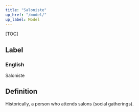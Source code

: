 ```yaml
---
title: "Saloniste"
up_href: "/model/"
up_label: Model
---
```


[TOC]

## Label

### English
Saloniste


## Definition
Historically, a person who attends salons (social gatherings). 


    
